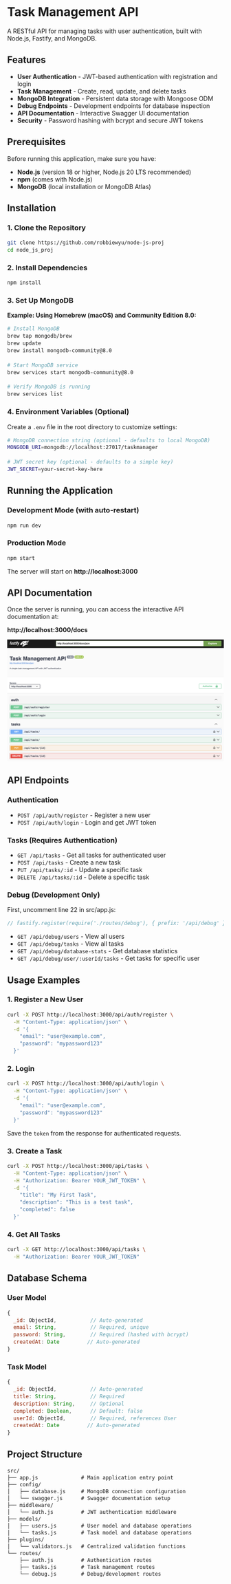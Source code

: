 # Task Management API

A RESTful API for managing tasks with user authentication, built with Node.js, Fastify, and MongoDB.

## Features

- **User Authentication** - JWT-based authentication with registration and login
- **Task Management** - Create, read, update, and delete tasks
- **MongoDB Integration** - Persistent data storage with Mongoose ODM
- **Debug Endpoints** - Development endpoints for database inspection
- **API Documentation** - Interactive Swagger UI documentation
- **Security** - Password hashing with bcrypt and secure JWT tokens

## Prerequisites

Before running this application, make sure you have:

- **Node.js** (version 18 or higher, Node.js 20 LTS recommended)
- **npm** (comes with Node.js)
- **MongoDB** (local installation or MongoDB Atlas)

## Installation

### 1. Clone the Repository

```bash
git clone https://github.com/robbiewyu/node-js-proj
cd node_js_proj
```

### 2. Install Dependencies

```bash
npm install
```

### 3. Set Up MongoDB

**Example: Using Homebrew (macOS) and Community Edition 8.0:**
```bash
# Install MongoDB
brew tap mongodb/brew
brew update
brew install mongodb-community@8.0

# Start MongoDB service
brew services start mongodb-community@8.0

# Verify MongoDB is running
brew services list
```


### 4. Environment Variables (Optional)

Create a `.env` file in the root directory to customize settings:

```bash
# MongoDB connection string (optional - defaults to local MongoDB)
MONGODB_URI=mongodb://localhost:27017/taskmanager

# JWT secret key (optional - defaults to a simple key)
JWT_SECRET=your-secret-key-here
```

## Running the Application

### Development Mode (with auto-restart)

```bash
npm run dev
```

### Production Mode

```bash
npm start
```

The server will start on **http://localhost:3000**

## API Documentation

Once the server is running, you can access the interactive API documentation at:

**http://localhost:3000/docs**

![Swagger UI Documentation](assets/example_swagger_ui.png)

## API Endpoints

### Authentication

- `POST /api/auth/register` - Register a new user
- `POST /api/auth/login` - Login and get JWT token

### Tasks (Requires Authentication)

- `GET /api/tasks` - Get all tasks for authenticated user
- `POST /api/tasks` - Create a new task
- `PUT /api/tasks/:id` - Update a specific task
- `DELETE /api/tasks/:id` - Delete a specific task

### Debug (Development Only)

First, uncomment line 22 in src/app.js:

```js
// fastify.register(require('./routes/debug'), { prefix: '/api/debug' });
```

- `GET /api/debug/users` - View all users
- `GET /api/debug/tasks` - View all tasks
- `GET /api/debug/database-stats` - Get database statistics
- `GET /api/debug/user/:userId/tasks` - Get tasks for specific user

## Usage Examples

### 1. Register a New User

```bash
curl -X POST http://localhost:3000/api/auth/register \
  -H "Content-Type: application/json" \
  -d '{
    "email": "user@example.com",
    "password": "mypassword123"
  }'
```

### 2. Login

```bash
curl -X POST http://localhost:3000/api/auth/login \
  -H "Content-Type: application/json" \
  -d '{
    "email": "user@example.com", 
    "password": "mypassword123"
  }'
```

Save the `token` from the response for authenticated requests.

### 3. Create a Task

```bash
curl -X POST http://localhost:3000/api/tasks \
  -H "Content-Type: application/json" \
  -H "Authorization: Bearer YOUR_JWT_TOKEN" \
  -d '{
    "title": "My First Task",
    "description": "This is a test task",
    "completed": false
  }'
```

### 4. Get All Tasks

```bash
curl -X GET http://localhost:3000/api/tasks \
  -H "Authorization: Bearer YOUR_JWT_TOKEN"
```

## Database Schema

### User Model
```javascript
{
  _id: ObjectId,           // Auto-generated
  email: String,           // Required, unique
  password: String,        // Required (hashed with bcrypt)
  createdAt: Date         // Auto-generated
}
```

### Task Model
```javascript
{
  _id: ObjectId,           // Auto-generated
  title: String,           // Required
  description: String,     // Optional
  completed: Boolean,      // Default: false
  userId: ObjectId,        // Required, references User
  createdAt: Date         // Auto-generated
}
```

## Project Structure

```
src/
├── app.js              # Main application entry point
├── config/
│   ├── database.js     # MongoDB connection configuration
│   └── swagger.js      # Swagger documentation setup
├── middleware/
│   └── auth.js         # JWT authentication middleware
├── models/
│   ├── users.js        # User model and database operations
│   └── tasks.js        # Task model and database operations
├── plugins/
│   └── validators.js   # Centralized validation functions
└── routes/
    ├── auth.js         # Authentication routes
    ├── tasks.js        # Task management routes
    └── debug.js        # Debug/development routes
```
